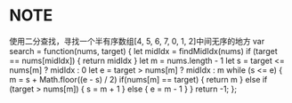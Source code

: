 # NOTE
使用二分查找，寻找一个半有序数组[4, 5, 6, 7, 0, 1, 2]中间无序的地方
var search = function(nums, target) {
    let midIdx = findMidIdx(nums)
    if (target == nums[midIdx]) {
    return midIdx
    }
    let m = nums.length - 1
    let s = target <= nums[m] ? midIdx : 0
    let e = target > nums[m] ? midIdx : m
    while (s <= e) {
        m = s + Math.floor((e - s) / 2)
        if(nums[m] == target) {
        return m
    } else if (target > nums[m]) {
        s = m + 1
    } else {
        e = m - 1
        }
    }
    return -1;
};
